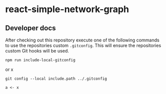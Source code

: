 # react-simple-network-graph

## Developer docs

After checking out this repository execute one of the following commands to use the repositories custom `.gitconfig`.
This will ensure the repositories custom Git hooks will be used.

```
npm run include-local-gitconfig
```

or
x

```{sh}
git config --local include.path ../.gitconfig
```

```{r}
a <- x
```
